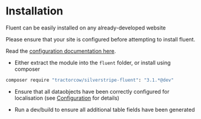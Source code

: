 # Installation

Fluent can be easily installed on any already-developed website

Please ensure that your site is configured before attempting to install fluent.

Read the [configuration documentation here](docs/en/configuration.md).

 * Either extract the module into the `fluent` folder, or install using composer

```bash
composer require "tractorcow/silverstripe-fluent": "3.1.*@dev"
```

 * Ensure that all dataobjects have been correctly configured for localisation
   (see [Configuration](#configuration) for details)

 * Run a dev/build to ensure all additional table fields have been generated